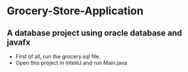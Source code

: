 # Grocery-Store-Application
A database project using oracle database and javafx
-
- First of all, run the grocery.sql file.
- Open this project in IntelliJ and run Main.java
